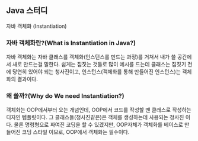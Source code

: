 ## Java 스터디 

자바 객체화 (Instantiation)

### 자바 객체화란?(What is Instantiation in Java?)

자바 객체화는 자바 클래스를 객체화(인스턴스를 만드는 과정)를 거쳐서 내가 쓸 공간에서 새로 만드는걸 말한다.
쉽게는 집짓는 것들로 많이 예시를 드는데
클래스는 집짓기 전에 당연히 있어야 되는 청사진이고, 인스턴스(객체화를 통해 만들어진 인스턴스)는 객체화의 결과이다.

### 왜 쓸까?(Why do We need Instantiation?)

객체화는 OOP에서부터 오는 개념인데, OOP에서 코드를 작성할 땐 클래스로 작성하는 디자인 템플릿이다. 그 클래스들(청사진같은)은 객체를 생성하는데 사용되는 청사진 이다. 물론 명령형으로 짜여진 코딩을 할 수 있겠지만, OOP자체가 객체화를 베이스로 만들어진 코딩 스타일 이므로, OOP에서 객체화는 필수이다.

